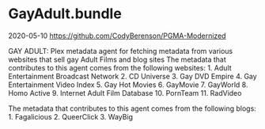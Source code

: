 # GayAdult.bundle

2020-05-10
https://github.com/CodyBerenson/PGMA-Modernized

GAY ADULT:
Plex metadata agent for fetching metadata from various websites that sell gay Adult Films and blog sites
The metadata that contributes to this agent comes from the following websites:
    1. Adult Entertainment Broadcast Network
    2. CD Universe
    3. Gay DVD Empire
    4. Gay Entertainment Video Index
    5. Gay Hot Movies
    6. GayMovie
    7. GayWorld
    8. Homo Active
    9. Internet Adult Film Database
   10. PornTeam
   11. RadVideo

The metadata that contributes to this agent comes from the following blogs:
    1. Fagalicious
	2. QueerClick
    3. WayBig